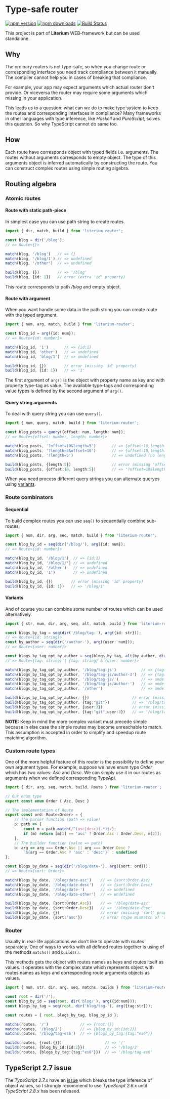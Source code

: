 # Type-safe router

[![npm version](https://badge.fury.io/js/literium-router.svg)](https://badge.fury.io/js/literium-router)
[![npm downloads](https://img.shields.io/npm/dm/literium-router.svg)](https://www.npmjs.com/package/literium-router)
[![Build Status](https://travis-ci.org/katyo/literium.svg?branch=master)](https://travis-ci.org/katyo/literium)

This project is part of **Literium** WEB-framework but can be used standalone.

## Why

The ordinary routers is not type-safe, so when you change route or corresponding interface you need track compliance between it manually.
The compiler cannot help you in cases of breaking that compliance.

For example, your app may expect arguments which actual router don't provide.
Or viceversa the router may require some arguments which missing in your application.

This leads us to a question: what can we do to make type system to keep the routes and corresponding interfaces in compliance?
Many frameworks in other languages with type inference, like _Haskell_ and _PureScript_, solves this question. So why TypeScript cannot do same too.

## How

Each route have corresponds object with typed fields i.e. arguments.
The routes without arguments corresponds to empty object.
The type of this arguments object is inferred automatically by constructing the route.
You can construct complex routes using simple routing algebra.

## Routing algebra

### Atomic routes

#### Route with static path-piece

In simplest case you can use path string to create routes.

```typescript
import { dir, match, build } from 'literium-router';

const blog = dir('/blog');
// => Route<{}>

match(blog, '/blog')   // => {}
match(blog, '/blog/1') // => undefined
match(blog, '/other')  // => undefined

build(blog, {})        // => '/blog'
build(blog, {id: 1})   // error (extra 'id' property)
```

This route corresponds to path _/blog_ and empty object.

#### Route with argument

When you want handle some data in the path string you can create route with the typed argument.

```typescript
import { num, arg, match, build } from 'literium-router';

const blog_id = arg({id: num});
// => Route<{id: number}>

match(blog_id, '1')       // => {id:1}
match(blog_id, 'other')   // => undefined
match(blog_id, 'blog/1')  // => undefined

build(blog_id, {})        // error (missing 'id' property)
build(blog_id, {id: 1})   // => '1'
```

The first argument of `arg()` is the object with property name as key and with property type-tag as value.
The available type-tags and corresponding value types is defined by the second argument of `arg()`.

#### Query string arguments

To deal with query string you can use `query()`.

```typescript
import { num, query, match, build } from 'literium-router';

const blog_posts = query({offset: num, length: num});
// => Route<{offset: number, length: number}>

match(blog_posts, '?offset=10&length=5')       // => {offset:10,length:5}
match(blog_posts, '?length=5&offset=10')       // => {offset:10,length:5}
match(blog_posts, '?length=5')                 // => undefined (no length arg)

build(blog_posts, {length:5})                  // error (missing 'offset' property)
build(blog_posts, {offset:10, length:5})       // => '?offset=10&length=5'
```

When you need process different query strings you can alternate queryes using [variants](#route-variants).

### Route combinators

#### Sequential

To build complex routes you can use `seq()` to sequentially combine sub-routes.

```typescript
import { num, dir, arg, seq, match, build } from 'literium-router';

const blog_by_id = seq(dir('/blog/'), arg({id: num});
// => Route<{id: number}>

match(blog_by_id, '/blog/1')  // => {id:1}
match(blog_by_id, '/blog/1/') // => undefined
match(blog_by_id, '/other')   // => undefined
match(blog_by_id, '1')        // => undefined

build(blog_by_id, {})        // error (missing 'id' property)
build(blog_by_id, {id: 1})   // => '/blog/1'
```

#### Variants

And of course you can combine some number of routes which can be used alternatively.

```typescript
import { str, num, dir, arg, seq, alt, match, build } from 'literium-router';

const blogs_by_tag = seq(dir('/blog/tag-'), arg({id: str}));
// => Route<{id: string}>
const by_author = seq(dir('/author-'), arg({user: num}));
// => Route<{user: number}>

const blogs_by_tag_opt_by_author = seq(blogs_by_tag, alt(by_author, dir('')));
// => Route<{tag: string} | {tag: string} & {user: number}>

match(blogs_by_tag_opt_by_author, '/blog/tag-js')           // => {tag:"js"}
match(blogs_by_tag_opt_by_author, '/blog/tag-js/author-3')  // => {tag:"js",user:3}
match(blogs_by_tag_opt_by_author, '/blog/tag-js/')          // => undefined
match(blogs_by_tag_opt_by_author, '/blog/tag-js/author-')   // => undefined
match(blogs_by_tag_opt_by_author, '/other')                 // => undefined

build(blogs_by_tag_opt_by_author, {})                   // error (missing 'tag' property)
build(blogs_by_tag_opt_by_author, {tag:"git"})          // => '/blog/tag-git'
build(blogs_by_tag_opt_by_author, {user:3})             // error (missing 'tag' property)
build(blogs_by_tag_opt_by_author, {tag:"git",user:3})   // => '/blog/tag-git/author-3'
```

__NOTE:__ Keep in mind the more complex variant must precede simple because in else case the simple routes may become unreachable to match.
This assumption is accepted in order to simplify and speedup route matching algorithm.

### Custom route types

One of the more helpful feature of this router is the possibility to define your own argument types.
For example, suppose we have enum type _Order_ which has two values: _Asc_ and _Desc_. We can simply use it in our routes as arguments when we defined corresponding TypeApi.

```typescript
import { dir, arg, seq, match, build, Route } from 'literium-router';

// Our enum type
export const enum Order { Asc, Desc }

// The implementation of Route
export const ord: Route<Order> = {
    // The parser function (path => value)
    p: path => {
        const m = path.match(/^(asc|desc)(.*)$/);
        if (m) return [m[1] == 'asc' ? Order.Asc : Order.Desc, m[2]];
    },
    // The builder function (value => path)
    b: arg => arg === Order.Asc || arg === Order.Desc ?
        `${arg == Order.Asc ? 'asc' : 'desc'}` : undefined
};

const blogs_by_date = seq(dir('/blog/date-'), arg({sort: ord}));
// => Route<{sort: Order}>

match(blogs_by_date, '/blog/date-asc')    // => {sort:Order.Asc}
match(blogs_by_date, '/blog/date-desc')   // => {sort:Order.Desc}
match(blogs_by_date, '/blog/date-')       // => undefined
match(blogs_by_date, '/blog/date-other')  // => undefined

build(blogs_by_date, {sort:Order.Asc})    // => '/blog/date-asc'
build(blogs_by_date, {sort:Order.Desc})   // => '/blog/date-desc'
build(blogs_by_date, {})                  // error (missing 'sort' property)
build(blogs_by_date, {sort:'asc'})        // error (type mismatch of 'sort' property)
```

### Router

Usually in real-life applications we don't like to operate with routes separately.
One of ways to works with all defined routes together is using of the methods `matchs()` and `builds()`.

This methods gets the object with routes names as keys and routes itself as values.
It operates with the complex state which represents object with routes names as keys and corresponding route arguments objects as values.

```typescript
import { num, str, dir, arg, seq, matchs, builds } from 'literium-router';

const root = dir('/');
const blog_by_id = seq(root, dir('blog/'), arg({id:num}));
const blogs_by_tag = seq(root, dir('blog/tag-'), arg({tag:str}));

const routes = { root, blogs_by_tag, blog_by_id };

matchs(routes, '/')              // => {root:{}}
matchs(routes, '/blog/2')        // => {blog_by_id:{id:2}}
matchs(routes, '/blog/tag-es6')  // => {blogs_by_tag:{tag:"es6"}}

builds(routes, {root:{}})                   // => '/'
builds(routes, {blog_by_id:{id:2}})         // => '/blog/2'
builds(routes, {blogs_by_tag:{tag:"es6"}})  // => '/blog/tag-es6'
```

## TypeScript 2.7 issue

The _TypeScript 2.7.x_ have an [issue](https://github.com/Microsoft/TypeScript/issues/22169) which breaks the type inference of object values, so I strongly recommend to use _TypeScript 2.6.x_ until _TypeScript 2.8.x_ has been released.
